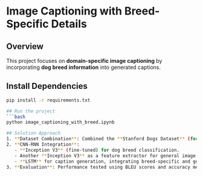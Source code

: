 # Image Captioning with Breed-Specific Details

## Overview
This project focuses on **domain-specific image captioning** by incorporating **dog breed information** into generated captions. 

## Install Dependencies
```bash
pip install -r requirements.txt

## Run the project
```bash
python image_captioning_with_breed.ipynb

## Solution Approach
1. **Dataset Combination**: Combined the **Stanford Dogs Dataset** (for dog breeds) with the **Flickr8K Dataset** (for general captions).
2. **CNN-RNN Integration**:
   - **Inception V3** (fine-tuned) for dog breed classification.
   - Another **Inception V3** as a feature extractor for general image features.
   - **LSTM** for caption generation, integrating breed-specific and general features.
3. **Evaluation**: Performance tested using BLEU scores and accuracy metrics on subsets of images with and without dogs.
